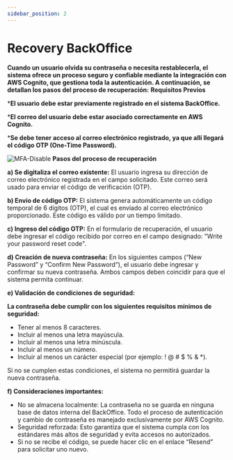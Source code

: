 ```yaml
---
sidebar_position: 2
---
```


# Recovery BackOffice

**Cuando un usuario olvida su contraseña o necesita restablecerla, el sistema ofrece un proceso seguro y confiable mediante la integración con AWS Cognito, que gestiona toda la autenticación. A continuación, se detallan los pasos del proceso de recuperación:**
**Requisitos Previos**

***El usuario debe estar previamente registrado en el sistema BackOffice.**

***El correo del usuario debe estar asociado correctamente en AWS Cognito.**

***Se debe tener acceso al correo electrónico registrado, ya que allí llegará el código OTP (One-Time Password).**

![MFA-Disable](/img/backoffice-user/recovery_backoffice.png )
**Pasos del proceso de recuperación**

**a) Se digitaliza el correo existente:**
El usuario ingresa su dirección de correo electrónico registrada en el campo solicitado. Este correo será usado para enviar el código de verificación (OTP).

**b) Envío de código OTP:**
El sistema genera automáticamente un código temporal de 6 dígitos (OTP), el cual es enviado al correo electrónico proporcionado. Este código es válido por un tiempo limitado.

**c) Ingreso del código OTP:**
En el formulario de recuperación, el usuario debe ingresar el código recibido por correo en el campo designado: 
"Write your password reset code".

**d) Creación de nueva contraseña:**
En los siguientes campos (“New Password” y “Confirm New Password”), el usuario debe ingresar y confirmar su nueva contraseña.
Ambos campos deben coincidir para que el sistema permita continuar.

**e) Validación de condiciones de seguridad:**

**La contraseña debe cumplir con los siguientes requisitos mínimos de seguridad:** 
- Tener al menos 8 caracteres.
-  Incluir al menos una letra mayúscula.
- Incluir al menos una letra minúscula.
- Incluir al menos un número.
- Incluir al menos un carácter especial (por ejemplo: ! @ # $ % & *).

Si no se cumplen estas condiciones, el sistema no permitirá guardar la nueva contraseña.

**f) Consideraciones importantes:**

- No se almacena localmente: La contraseña no se guarda en ninguna base de datos interna del BackOffice. Todo el proceso de autenticación y cambio de contraseña es manejado exclusivamente por AWS Cognito.
- Seguridad reforzada: Esto garantiza que el sistema cumpla con los estándares más altos de seguridad y evita accesos no autorizados.
- Si no se recibe el código, se puede hacer clic en el enlace “Resend” para solicitar uno nuevo.